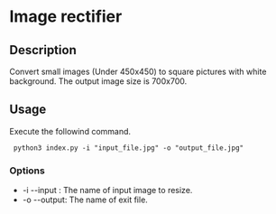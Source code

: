 # Image rectifier

## Description

Convert small images (Under 450x450) to square pictures with white background. The output image size is 700x700.

## Usage

Execute the followind command.

` python3 index.py -i "input_file.jpg" -o "output_file.jpg"`

### Options

* -i --input : The name of input image to resize.
* -o --output: The name of exit file.

